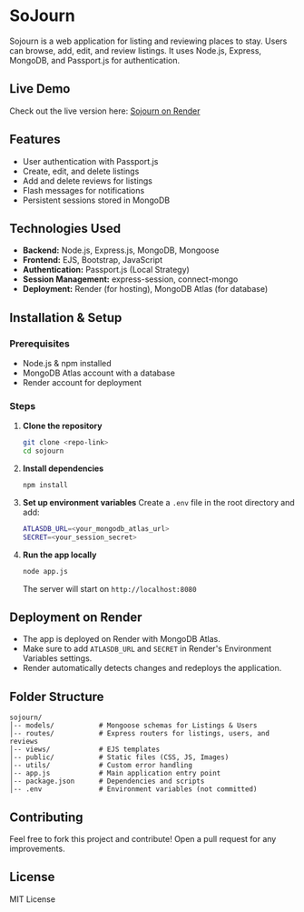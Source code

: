 # SoJourn

Sojourn is a web application for listing and reviewing places to stay. Users can browse, add, edit, and review listings. It uses Node.js, Express, MongoDB, and Passport.js for authentication.

## Live Demo
Check out the live version here: [Sojourn on Render](https://sojourn-hnxq.onrender.com)

## Features
- User authentication with Passport.js
- Create, edit, and delete listings
- Add and delete reviews for listings
- Flash messages for notifications
- Persistent sessions stored in MongoDB

## Technologies Used
- **Backend:** Node.js, Express.js, MongoDB, Mongoose
- **Frontend:** EJS, Bootstrap, JavaScript
- **Authentication:** Passport.js (Local Strategy)
- **Session Management:** express-session, connect-mongo
- **Deployment:** Render (for hosting), MongoDB Atlas (for database)

## Installation & Setup

### Prerequisites
- Node.js & npm installed
- MongoDB Atlas account with a database
- Render account for deployment

### Steps
1. **Clone the repository**
   ```sh
   git clone <repo-link>
   cd sojourn
   ```

2. **Install dependencies**
   ```sh
   npm install
   ```

3. **Set up environment variables**
   Create a `.env` file in the root directory and add:
   ```sh
   ATLASDB_URL=<your_mongodb_atlas_url>
   SECRET=<your_session_secret>
   ```

4. **Run the app locally**
   ```sh
   node app.js
   ```
   The server will start on `http://localhost:8080`

## Deployment on Render
- The app is deployed on Render with MongoDB Atlas.
- Make sure to add `ATLASDB_URL` and `SECRET` in Render's Environment Variables settings.
- Render automatically detects changes and redeploys the application.

## Folder Structure
```
sojourn/
│-- models/           # Mongoose schemas for Listings & Users
│-- routes/           # Express routers for listings, users, and reviews
│-- views/            # EJS templates
│-- public/           # Static files (CSS, JS, Images)
│-- utils/            # Custom error handling
│-- app.js            # Main application entry point
│-- package.json      # Dependencies and scripts
│-- .env              # Environment variables (not committed)
```

## Contributing
Feel free to fork this project and contribute! Open a pull request for any improvements.

## License
MIT License

